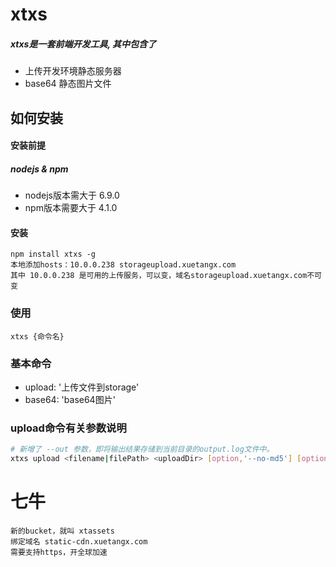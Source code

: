 xtxs
=====================

##### xtxs是一套前端开发工具, 其中包含了

* 上传开发环境静态服务器
* base64 静态图片文件

## 如何安装 ##

#### 安装前提

##### nodejs & npm

* nodejs版本需大于 6.9.0
* npm版本需要大于 4.1.0

#### 安装

    npm install xtxs -g
    本地添加hosts：10.0.0.238 storageupload.xuetangx.com
    其中 10.0.0.238 是可用的上传服务，可以变，域名storageupload.xuetangx.com不可变

### 使用

    xtxs {命令名}


### 基本命令

* upload: '上传文件到storage'
* base64: 'base64图片'

### upload命令有关参数说明

```bash
# 新增了 --out 参数，即将输出结果存储到当前目录的output.log文件中。
xtxs upload <filename|filePath> <uploadDir> [option,'--no-md5'] [option,'--out']
```
# 七牛
```
新的bucket，就叫 xtassets  
绑定域名 static-cdn.xuetangx.com
需要支持https，开全球加速
```